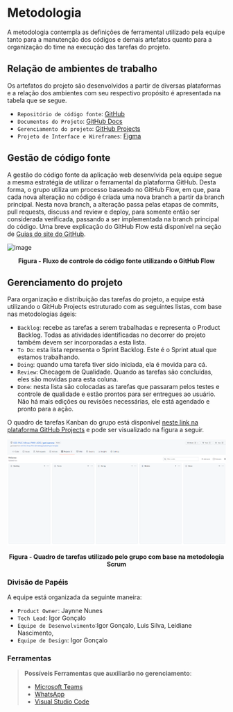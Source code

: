 # Metodologia

A metodologia contempla as definições de ferramental utilizado pela equipe tanto para a manutenção dos códigos e demais artefatos quanto para a organização do time na execução das tarefas do projeto. 

## Relação de ambientes de trabalho

Os artefatos do projeto são desenvolvidos a partir de diversas plataformas e a relação dos ambientes com seu respectivo propósito é apresentada na tabela que se segue.  

- `Repositório de código fonte`: [GitHub](https://github.com/ICEI-PUC-Minas-PMV-ADS/pet-carona)
- `Documentos do Projeto`: [GitHub Docs](https://github.com/ICEI-PUC-Minas-PMV-ADS/pet-carona/tree/main/docs)
- `Gerenciamento do projeto`: [GitHub Projects](https://github.com/ICEI-PUC-Minas-PMV-ADS/pet-carona/projects/1)
- `Projeto de Interface e Wireframes`: [Figma](https://www.figma.com/file/Zy6wU4kM6PTiAoyjbT2dYA/PETCARONA?node-id=0%3A1)

## Gestão de código fonte 

A gestão do código fonte da aplicação web desenvlvida pela equipe segue a mesma estratégia de utilizar o ferramental da plataforma GitHub. Desta forma, o grupo utiliza um processo baseado no GitHub Flow, em que, para cada nova alteração no código é criada uma nova branch a partir da branch principal. Nesta nova branch, a alteração passa pelas etapas de commits, pull requests, discuss and review e deploy, para somente então ser considerada verificada, passando a ser implementada na branch principal do código. Uma breve explicação do GitHub Flow está disponível na seção de [Guias do site do GitHub](https://guides.github.com/introduction/flow/).

![image](https://user-images.githubusercontent.com/90944344/134842060-a529ca50-9cb4-46d6-b176-d141450627e2.png)
<p align="center">
<b>Figura - Fluxo de controle do código fonte utilizando o GitHub Flow</b>
</p>

## Gerenciamento do projeto

Para organização e distribuição das tarefas do projeto, a equipe está utilizando o GitHub Projects estruturado com as seguintes listas, com base nas metodologias ágeis: 

- `Backlog`: recebe as tarefas a serem trabalhadas e representa o Product Backlog. Todas as atividades identificadas no decorrer do projeto também devem ser incorporadas a esta lista.
- `To Do`: esta lista representa o Sprint Backlog. Este é o Sprint atual que estamos trabalhando.
- `Doing`: quando uma tarefa tiver sido iniciada, ela é movida para cá.
- `Review`: Checagem de Qualidade. Quando as tarefas são concluídas, eles são movidas para esta coluna. 
- `Done`: nesta lista são colocadas as tarefas que passaram pelos testes e controle de qualidade e estão prontos para ser entregues ao usuário. Não há mais edições ou revisões necessárias, ele está agendado e pronto para a ação.

O quadro de tarefas Kanban do grupo está disponível [neste link na plataforma GitHub Projects](https://github.com/ICEI-PUC-Minas-PMV-ADS/pet-carona/projects/1) e pode ser visualizado na figura a seguir.

![image](https://github.com/ICEI-PUC-Minas-PMV-ADS/pet-carona/blob/main/docs/img/kanban.PNG)
<p align="center">
<b>Figura - Quadro de tarefas utilizado pelo grupo com base na metodologia Scrum</b>
</p>


### Divisão de Papéis

A equipe está organizada da seguinte maneira: 

-	`Product Owner`: Jaynne Nunes
-	`Tech Lead`: Igor Gonçalo
-	`Equipe de Desenvolvimento`:Igor Gonçalo, Luis Silva, Leidiane Nascimento,
-	`Equipe de Design`: Igor Gonçalo

### Ferramentas
 
> **Possíveis Ferramentas que auxiliarão no gerenciamento**: 
> - [Microsoft Teams](https://teams.microsoft.com/)
> - [WhatsApp](https://web.whatsapp.com/)
> - [Visual Studio Code](https://code.visualstudio.com/)
